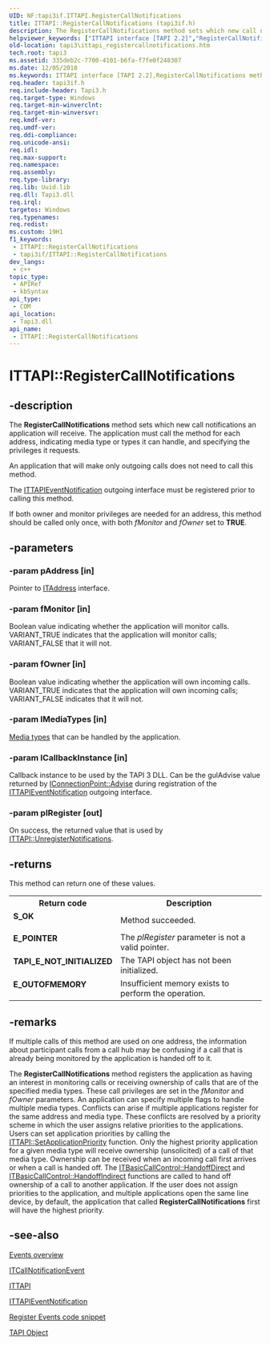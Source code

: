 ```yaml
---
UID: NF:tapi3if.ITTAPI.RegisterCallNotifications
title: ITTAPI::RegisterCallNotifications (tapi3if.h)
description: The RegisterCallNotifications method sets which new call notifications an application will receive. The application must call the method for each address, indicating media type or types it can handle, and specifying the privileges it requests.
helpviewer_keywords: ["ITTAPI interface [TAPI 2.2]","RegisterCallNotifications method","ITTAPI.RegisterCallNotifications","ITTAPI::RegisterCallNotifications","RegisterCallNotifications","RegisterCallNotifications method [TAPI 2.2]","RegisterCallNotifications method [TAPI 2.2]","ITTAPI interface","_tapi3_ittapi_registercallnotifications","tapi3.ittapi_registercallnotifications","tapi3if/ITTAPI::RegisterCallNotifications"]
old-location: tapi3\ittapi_registercallnotifications.htm
tech.root: tapi3
ms.assetid: 335deb2c-7700-4101-b6fa-f7fe0f248307
ms.date: 12/05/2018
ms.keywords: ITTAPI interface [TAPI 2.2],RegisterCallNotifications method, ITTAPI.RegisterCallNotifications, ITTAPI::RegisterCallNotifications, RegisterCallNotifications, RegisterCallNotifications method [TAPI 2.2], RegisterCallNotifications method [TAPI 2.2],ITTAPI interface, _tapi3_ittapi_registercallnotifications, tapi3.ittapi_registercallnotifications, tapi3if/ITTAPI::RegisterCallNotifications
req.header: tapi3if.h
req.include-header: Tapi3.h
req.target-type: Windows
req.target-min-winverclnt: 
req.target-min-winversvr: 
req.kmdf-ver: 
req.umdf-ver: 
req.ddi-compliance: 
req.unicode-ansi: 
req.idl: 
req.max-support: 
req.namespace: 
req.assembly: 
req.type-library: 
req.lib: Uuid.lib
req.dll: Tapi3.dll
req.irql: 
targetos: Windows
req.typenames: 
req.redist: 
ms.custom: 19H1
f1_keywords:
 - ITTAPI::RegisterCallNotifications
 - tapi3if/ITTAPI::RegisterCallNotifications
dev_langs:
 - c++
topic_type:
 - APIRef
 - kbSyntax
api_type:
 - COM
api_location:
 - Tapi3.dll
api_name:
 - ITTAPI::RegisterCallNotifications
---
```


# ITTAPI::RegisterCallNotifications


## -description

The 
<b>RegisterCallNotifications</b> method sets which new call notifications an application will receive. The application must call the method for each address, indicating media type or types it can handle, and specifying the privileges it requests.

An application that will make only outgoing calls does not need to call this method.

The 
<a href="/windows/desktop/api/tapi3if/nn-tapi3if-ittapieventnotification">ITTAPIEventNotification</a> outgoing interface must be registered prior to calling this method.

If both owner and monitor privileges are needed for an address, this method should be called only once, with both <i>fMonitor</i> and <i>fOwner</i> set to <b>TRUE</b>.

## -parameters

### -param pAddress [in]

Pointer to 
<a href="/windows/desktop/api/tapi3if/nn-tapi3if-itaddress">ITAddress</a> interface.

### -param fMonitor [in]

Boolean value indicating whether the application will monitor calls. VARIANT_TRUE indicates that the application will monitor calls; VARIANT_FALSE that it will not.

### -param fOwner [in]

Boolean value indicating whether the application will own incoming calls. VARIANT_TRUE indicates that the application will own incoming calls; VARIANT_FALSE indicates that it will not.

### -param lMediaTypes [in]

<a href="/windows/desktop/Tapi/tapimediatype--constants">Media types</a> that can be handled by the application.

### -param lCallbackInstance [in]

Callback instance to be used by the TAPI 3 DLL. Can be the gulAdvise value returned by <a href="/windows/desktop/api/ocidl/nf-ocidl-iconnectionpoint-advise">IConnectionPoint::Advise</a> during registration of the 
<a href="/windows/desktop/api/tapi3if/nn-tapi3if-ittapieventnotification">ITTAPIEventNotification</a> outgoing interface.

### -param plRegister [out]

On success, the returned value that is used by 
<a href="/windows/desktop/api/tapi3if/nf-tapi3if-ittapi-unregisternotifications">ITTAPI::UnregisterNotifications</a>.

## -returns

This method can return one of these values.

<table>
<tr>
<th>Return code</th>
<th>Description</th>
</tr>
<tr>
<td width="40%">
<dl>
<dt><b>S_OK</b></dt>
</dl>
</td>
<td width="60%">
Method succeeded.

</td>
</tr>
<tr>
<td width="40%">
<dl>
<dt><b>E_POINTER</b></dt>
</dl>
</td>
<td width="60%">
The <i>plRegister</i> parameter is not a valid pointer.

</td>
</tr>
<tr>
<td width="40%">
<dl>
<dt><b>TAPI_E_NOT_INITIALIZED</b></dt>
</dl>
</td>
<td width="60%">
The TAPI object has not been initialized.

</td>
</tr>
<tr>
<td width="40%">
<dl>
<dt><b>E_OUTOFMEMORY</b></dt>
</dl>
</td>
<td width="60%">
Insufficient memory exists to perform the operation.

</td>
</tr>
</table>

## -remarks

If multiple calls of this method are used on one address, the information about participant calls from a call hub may be confusing if a call that is already being monitored by the application is handed off to it.

The <b>RegisterCallNotifications</b> method registers the application as having an interest in monitoring calls or receiving ownership of calls that are of the specified media types. These call privileges are set in the <i>fMonitor</i> and <i>fOwner</i> parameters. 
An application can specify multiple flags to handle multiple media types. Conflicts can arise if multiple applications register for the same address and media type. These conflicts are resolved by a priority scheme in which the user assigns relative priorities to the applications. Users can set application priorities by calling the <a href="/windows/desktop/api/tapi3if/nf-tapi3if-ittapi-setapplicationpriority">ITTAPI::SetApplicationPriority</a> function. Only the highest priority application for a given media type will receive ownership (unsolicited) of a call of that media type. Ownership can be received when an incoming call first arrives or when a call is handed off. The <a href="/windows/desktop/api/tapi3if/nf-tapi3if-itbasiccallcontrol-handoffdirect">ITBasicCallControl::HandoffDirect</a> and  <a href="/windows/desktop/api/tapi3if/nf-tapi3if-itbasiccallcontrol-handoffindirect">ITBasicCallControl::HandoffIndirect</a> functions are called  to hand off ownership of a call to another application. If the user does not assign priorities to the application, and multiple applications open the same line device, by default, the application that called <b>RegisterCallNotifications</b> first will have the highest priority.

## -see-also

<a href="/windows/desktop/Tapi/events">Events overview</a>



<a href="/windows/desktop/api/tapi3if/nn-tapi3if-itcallnotificationevent">ITCallNotificationEvent</a>



<a href="/windows/desktop/api/tapi3if/nn-tapi3if-ittapi">ITTAPI</a>



<a href="/windows/desktop/api/tapi3if/nn-tapi3if-ittapieventnotification">ITTAPIEventNotification</a>



<a href="/windows/desktop/Tapi/register-events">Register Events code snippet</a>



<a href="/windows/desktop/Tapi/tapi-object">TAPI Object</a>

